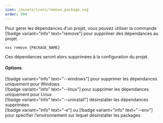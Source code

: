 ```yaml
---
icon: /assets/icons/remove_package.svg
order: 994
---
```

Pour gérer les dépendances d'un projet, vous pouvez utiliser la commande [!badge variant="info" text="remove"] pour supprimer des dépendances au projet.

```console
nxs remove {PACKAGE_NAME}
```

Ces dépendances seront alors supprimées à la configuration du projet.
<br>

#### Options

[!badge variant="info" text="--windows"] pour supprimer les dépendances uniquement pour Windows<br>
[!badge variant="info" text="--linux"] pour supprimer les dépendances uniquement pour Linux<br>
[!badge variant="info" text="--uninstall"] désinstaller les dépendances supprimées<br>
[!badge variant="info" text="-e"] ou [!badge variant="info" text="--env"] pour spécifier l'environnement sur lequel désinstaller les packages<br>